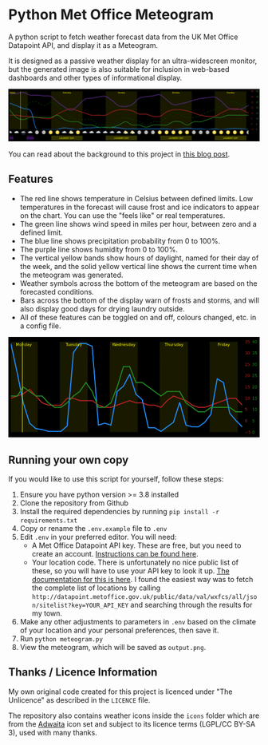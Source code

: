 # Python Met Office Meteogram
A python script to fetch weather forecast data from the UK Met Office Datapoint API, and display it as a Meteogram.

It is designed as a passive weather display for an ultra-widescreen monitor, but the generated image is also suitable for inclusion in web-based dashboards and other types of informational display.

![Meteogram example](docs/example.png)

You can read about the background to this project in [this blog post](https://ianrenton.com/blog/making-meteograms-in-python/).

## Features

* The red line shows temperature in Celsius between defined limits. Low temperatures in the forecast will cause frost and ice indicators to appear on the chart. You can use the "feels like" or real temperatures.
* The green line shows wind speed in miles per hour, between zero and a defined limit.
* The blue line shows precipitation probability from 0 to 100%.
* The purple line shows humidity from 0 to 100%.
* The vertical yellow bands show hours of daylight, named for their day of the week, and the solid yellow vertical line shows the current time when the meteogram was generated.
* Weather symbols across the bottom of the meteogram are based on the forecasted conditions.
* Bars across the bottom of the display warn of frosts and storms, and will also display good days for drying laundry outside.
* All of these features can be toggled on and off, colours changed, etc. in a config file.

![Meteogram animation](docs/animation.gif)

## Running your own copy

If you would like to use this script for yourself, follow these steps:

1. Ensure you have python version >= 3.8 installed
2. Clone the repository from Github
3. Install the required dependencies by running `pip install -r requirements.txt`
4. Copy or rename the `.env.example` file to `.env`
5. Edit `.env` in your preferred editor. You will need:
    * A Met Office Datapoint API key. These are free, but you need to create an account. [Instructions can be found here](https://www.metoffice.gov.uk/services/data/datapoint/api).
    * Your location code. There is unfortunately no nice public list of these, so you will have to use your API key to look it up. [The documentation for this is here](https://www.metoffice.gov.uk/services/data/datapoint/uk-locations-site-list-detailed-documentation). I found the easiest way was to fetch the complete list of locations by calling `http://datapoint.metoffice.gov.uk/public/data/val/wxfcs/all/json/sitelist?key=YOUR_API_KEY` and searching through the results for my town.
6. Make any other adjustments to parameters in `.env` based on the climate of your location and your personal preferences, then save it.
7. Run `python meteogram.py`
8. View the meteogram, which will be saved as `output.png`.

## Thanks / Licence Information

My own original code created for this project is licenced under "The Unlicence" as described in the `LICENCE` file.

The repository also contains weather icons inside the `icons` folder which are from the [Adwaita](https://github.com/GNOME/adwaita-icon-theme) icon set and subject to its licence terms (LGPL/CC BY-SA 3), used with many thanks.